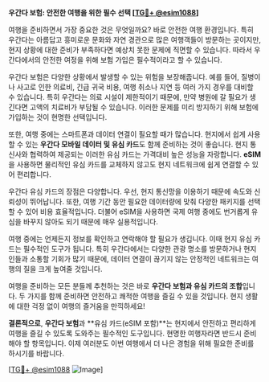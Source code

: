 **우간다 보험: 안전한 여행을 위한 필수 선택 [[TG💪+ @esim1088](https://t.me/s/esim1088)]**

여행을 준비하면서 가장 중요한 것은 무엇일까요? 바로 안전한 여행 환경입니다. 특히 우간다는 아름답고 흥미로운 문화와 자연 경관으로 많은 여행객들이 방문하는 곳이지만, 현지 상황에 대한 준비가 부족하다면 예상치 못한 문제에 직면할 수 있습니다. 따라서 우간다에서의 안전한 여정을 위해 보험 가입은 필수적이라고 할 수 있습니다.

우간다 보험은 다양한 상황에서 발생할 수 있는 위험을 보장해줍니다. 예를 들어, 질병이나 사고로 인한 의료비, 긴급 귀국 비용, 여행 취소나 지연 등 여러 가지 경우를 대비할 수 있습니다. 특히 우간다는 의료 시설이 제한적이기 때문에, 만약 병원에 갈 필요가 생긴다면 고액의 치료비가 부담될 수 있습니다. 이러한 문제를 미리 방지하기 위해 보험에 가입하는 것이 현명한 선택입니다.

또한, 여행 중에는 스마트폰과 데이터 연결이 필요할 때가 많습니다. 현지에서 쉽게 사용할 수 있는 **우간다 모바일 데이터 및 유심 카드**도 함께 준비하는 것이 좋습니다. 현지 통신사와 협력하여 제공되는 이러한 유심 카드는 가격대비 높은 성능을 자랑합니다. **eSIM**을 사용하면 물리적인 유심 카드를 교체하지 않고도 현지 네트워크에 쉽게 연결할 수 있어 편리합니다.

우간다 유심 카드의 장점은 다양합니다. 우선, 현지 통신망을 이용하기 때문에 속도와 신뢰성이 뛰어납니다. 또한, 여행 기간 동안 필요한 데이터량에 맞춰 다양한 패키지를 선택할 수 있어 비용 효율적입니다. 더불어 eSIM을 사용하면 국제 여행 중에도 번거롭게 유심을 바꾸지 않아도 되기 때문에 매우 실용적입니다.

여행 중에는 언제든지 정보를 확인하고 연락해야 할 필요가 생깁니다. 이때 현지 유심 카드는 필수적인 도구가 됩니다. 특히 우간다에서는 다양한 관광 명소를 방문하거나 현지인들과 소통할 기회가 많기 때문에, 데이터 연결이 끊기지 않는 안정적인 네트워크는 여행의 질을 크게 높여줄 것입니다.

여행을 준비하는 모든 분들께 추천하는 것은 바로 **우간다 보험과 유심 카드의 조합**입니다. 두 가지를 함께 준비하면 안전하고 쾌적한 여행을 즐길 수 있을 것입니다. 현지 생활에 대한 걱정 없이 여행의 즐거움을 만끽하세요!

**결론적으로**, **우간다 보험**과 **유심 카드(eSIM 포함)**는 현지에서 안전하고 편리하게 여행을 즐길 수 있도록 도와주는 필수적인 도구입니다. 현명한 여행자라면 반드시 준비해야 할 항목입니다. 이제 여러분도 이번 여행에서 더 나은 경험을 위해 필요한 준비를 하시기를 바랍니다.

[[TG💪+ @esim1088](https://t.me/s/esim1088) ![Image](https://i.postimg.cc/Y0z9fWf4/image.png)]